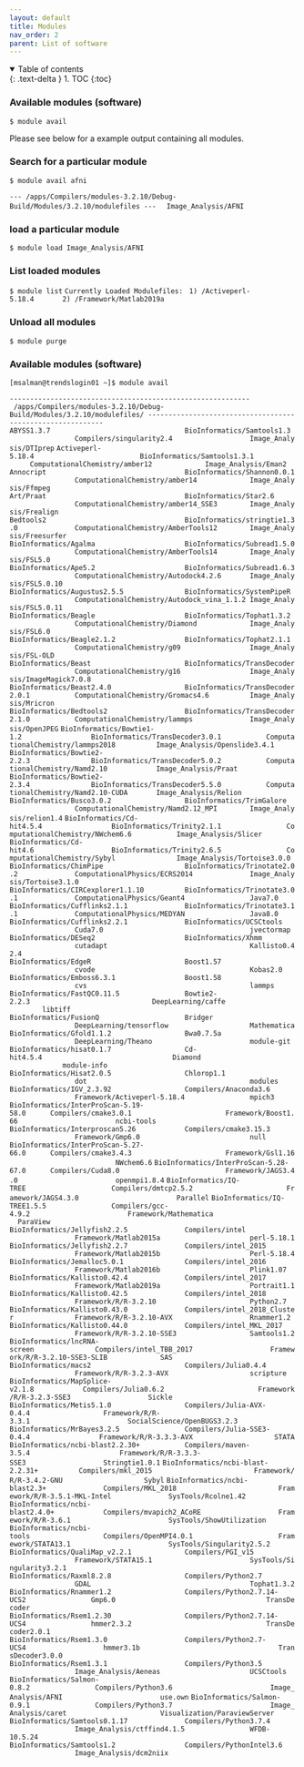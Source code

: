 ```yaml
---
layout: default
title: Modules
nav_order: 2
parent: List of software
---
```

<details open markdown="block">
  <summary>
    Table of contents
  </summary>
  {: .text-delta }
1. TOC
{:toc}
</details>

### Available modules (software)

`$ module avail`

Please see below for a example output containing all modules.

### Search for a particular module

`$ module avail afni`

`--- /apps/Compilers/modules-3.2.10/Debug-Build/Modules/3.2.10/modulefiles ---`
`  Image_Analysis/AFNI`

### load a particular module

`$ module load Image_Analysis/AFNI`

### List loaded modules

`$ module list`
`Currently Loaded Modulefiles:`
` 1) /Activeperl-5.18.4       2) /Framework/Matlab2019a`

### Unload all modules

`$ module purge`

### Available modules (software)

`[msalman@trendslogin01 ~]$ module avail`

`----------------------------------------------------------- /apps/Compilers/modules-3.2.10/Debug-Build/Modules/3.2.10/modulefiles/ -----------------------------------------------------------`
`ABYSS1.3.7                                 BioInformatics/Samtools1.3                 Compilers/singularity2.4                   Image_Analysis/DTIprep`
`Activeperl-5.18.4                          BioInformatics/Samtools1.3.1               ComputationalChemistry/amber12             Image_Analysis/Eman2`
`Annocript                                  BioInformatics/Shannon0.0.1                ComputationalChemistry/amber14             Image_Analysis/Ffmpeg`
`Art/Praat                                  BioInformatics/Star2.6                     ComputationalChemistry/amber14_SSE3        Image_Analysis/Frealign`
`Bedtools2                                  BioInformatics/stringtie1.3.0              ComputationalChemistry/AmberTools12        Image_Analysis/Freesurfer`
`BioInformatics/Agalma                      BioInformatics/Subread1.5.0                ComputationalChemistry/AmberTools14        Image_Analysis/FSL5.0`
`BioInformatics/Ape5.2                      BioInformatics/Subread1.6.3                ComputationalChemistry/Autodock4.2.6       Image_Analysis/FSL5.0.10`
`BioInformatics/Augustus2.5.5               BioInformatics/SystemPipeR                 ComputationalChemistry/Autodock_vina_1.1.2 Image_Analysis/FSL5.0.11`
`BioInformatics/Beagle                      BioInformatics/Tophat1.3.2                 ComputationalChemistry/Diamond             Image_Analysis/FSL6.0`
`BioInformatics/Beagle2.1.2                 BioInformatics/Tophat2.1.1                 ComputationalChemistry/g09                 Image_Analysis/FSL-OLD`
`BioInformatics/Beast                       BioInformatics/TransDecoder                ComputationalChemistry/g16                 Image_Analysis/ImageMagick7.0.8`
`BioInformatics/Beast2.4.0                  BioInformatics/TransDecoder2.0.1           ComputationalChemistry/Gromacs4.6          Image_Analysis/Mricron`
`BioInformatics/Bedtools2                   BioInformatics/TransDecoder2.1.0           ComputationalChemistry/lammps              Image_Analysis/OpenJPEG`
`BioInformatics/Bowtie1-1.2                 BioInformatics/TransDecoder3.0.1           ComputationalChemistry/lammps2018          Image_Analysis/Openslide3.4.1`
`BioInformatics/Bowtie2-2.2.3               BioInformatics/TransDecoder5.0.2           ComputationalChemistry/Namd2.10            Image_Analysis/Praat`
`BioInformatics/Bowtie2-2.3.4               BioInformatics/TransDecoder5.5.0           ComputationalChemistry/Namd2.10-CUDA       Image_Analysis/Relion`
`BioInformatics/Busco3.0.2                  BioInformatics/TrimGalore                  ComputationalChemistry/Namd2.12_MPI        Image_Analysis/relion1.4`
`BioInformatics/Cd-hit4.5.4                 BioInformatics/Trinity2.1.1                ComputationalChemistry/NWchem6.6           Image_Analysis/Slicer`
`BioInformatics/Cd-hit4.6                   BioInformatics/Trinity2.6.5                ComputationalChemistry/Sybyl               Image_Analysis/Tortoise3.0.0`
`BioInformatics/ChimPipe                    BioInformatics/Trinotate2.0.2              ComputationalPhysics/ECRS2014              Image_Analysis/Tortoise3.1.0`
`BioInformatics/CIRCexplorer1.1.10          BioInformatics/Trinotate3.0.1              ComputationalPhysics/Geant4                Java7.0`
`BioInformatics/Cufflinks2.1.1              BioInformatics/Trinotate3.1.1              ComputationalPhysics/MEDYAN                Java8.0`
`BioInformatics/Cufflinks2.2.1              BioInformatics/UCSCtools                   Cuda7.0                                    jvectormap`
`BioInformatics/DESeq2                      BioInformatics/Xhmm                        cutadapt                                   Kallisto0.42.4`
`BioInformatics/EdgeR                       Boost1.57                                  cvode                                      Kobas2.0`
`BioInformatics/Emboss6.3.1                 Boost1.58                                  cvs                                        lammps`
`BioInformatics/FastQC0.11.5                Bowtie2-2.2.3                              DeepLearning/caffe                         libtiff`
`BioInformatics/FusionQ                     Bridger                                    DeepLearning/tensorflow                    Mathematica`
`BioInformatics/Gfold1.1.2                  Bwa0.7.5a                                  DeepLearning/Theano                        module-git`
`BioInformatics/hisat0.1.7                  Cd-hit4.5.4                                Diamond                                    module-info`
`BioInformatics/Hisat2.0.5                  Chlorop1.1                                 dot                                        modules`
`BioInformatics/IGV_2.3.92                  Compilers/Anaconda3.6                      Framework/Activeperl-5.18.4                mpich3`
`BioInformatics/InterProScan-5.19-58.0      Compilers/cmake3.0.1                       Framework/Boost1.66                        ncbi-tools`
`BioInformatics/Interproscan5.26            Compilers/cmake3.15.3                      Framework/Gmp6.0                           null`
`BioInformatics/InterProScan-5.27-66.0      Compilers/cmake3.4.3                       Framework/Gsl1.16                          NWchem6.6`
`BioInformatics/InterProScan-5.28-67.0      Compilers/Cuda8.0                          Framework/JAGS3.4.0                        openmpi1.8.4`
`BioInformatics/IQ-TREE                     Compilers/dmtcp2.5.2                       Framework/JAGS4.3.0                        Parallel`
`BioInformatics/IQ-TREE1.5.5                Compilers/gcc-4.9.2                        Framework/Mathematica                      ParaView`
`BioInformatics/Jellyfish2.2.5              Compilers/intel                            Framework/Matlab2015a                      perl-5.18.1`
`BioInformatics/Jellyfish2.2.7              Compilers/intel_2015                       Framework/Matlab2015b                      Perl-5.18.4`
`BioInformatics/Jemalloc5.0.1               Compilers/intel_2016                       Framework/Matlab2016b                      Plink1.07`
`BioInformatics/Kallisto0.42.4              Compilers/intel_2017                       Framework/Matlab2019a                      Portrait1.1`
`BioInformatics/Kallisto0.42.5              Compilers/intel_2018                       Framework/R/R-3.2.10                       Python2.7`
`BioInformatics/Kallisto0.43.0              Compilers/intel_2018_Cluster               Framework/R/R-3.2.10-AVX                   Rnammer1.2`
`BioInformatics/Kallisto0.44.0              Compilers/intel_MKL_2017                   Framework/R/R-3.2.10-SSE3                  Samtools1.2`
`BioInformatics/lncRNA-screen               Compilers/intel_TBB_2017                   Framework/R/R-3.2.10-SSE3-SLIB             SAS`
`BioInformatics/macs2                       Compilers/Julia0.4.4                       Framework/R/R-3.2.3-AVX                    scripture`
`BioInformatics/MapSplice-v2.1.8            Compilers/Julia0.6.2                       Framework/R/R-3.2.3-SSE3                   Sickle`
`BioInformatics/Metis5.1.0                  Compilers/Julia-AVX-0.4.4                  Framework/R/R-3.3.1                        SocialScience/OpenBUGS3.2.3`
`BioInformatics/MrBayes3.2.5                Compilers/Julia-SSE3-0.4.4                 Framework/R/R-3.3.3-AVX                    STATA`
`BioInformatics/ncbi-blast2.2.30+           Compilers/maven-3.5.4                      Framework/R/R-3.3.3-SSE3                   Stringtie1.0.1`
`BioInformatics/ncbi-blast-2.2.31+          Compilers/mkl_2015                         Framework/R/R-3.4.2-GNU                    Sybyl`
`BioInformatics/ncbi-blast2.3+              Compilers/MKL_2018                         Framework/R/R-3.5.1-MKL-Intel              SysTools/Rcolne1.42`
`BioInformatics/ncbi-blast2.4.0+            Compilers/mvapich2_ACoRE                   Framework/R/R-3.6.1                        SysTools/ShowUtilization`
`BioInformatics/ncbi-tools                  Compilers/OpenMPI4.0.1                     Framework/STATA13.1                        SysTools/Singularity2.5.2`
`BioInformatics/QualiMap_v2.2.1             Compilers/PGI_v15                          Framework/STATA15.1                        SysTools/Singularity3.2.1`
`BioInformatics/Raxml8.2.8                  Compilers/Python2.7                        GDAL                                       Tophat1.3.2`
`BioInformatics/Rnammer1.2                  Compilers/Python2.7.14-UCS2                Gmp6.0                                     TransDecoder`
`BioInformatics/Rsem1.2.30                  Compilers/Python2.7.14-UCS4                hmmer2.3.2                                 TransDecoder2.0.1`
`BioInformatics/Rsem1.3.0                   Compilers/Python2.7-UCS4                   hmmer3.1b                                  TransDecoder3.0.0`
`BioInformatics/Rsem1.3.1                   Compilers/Python3.5                        Image_Analysis/Aeneas                      UCSCtools`
`BioInformatics/Salmon-0.8.2                Compilers/Python3.6                        Image_Analysis/AFNI                        use.own`
`BioInformatics/Salmon-0.9.1                Compilers/Python3.7                        Image_Analysis/caret                       Visualization/ParaviewServer`
`BioInformatics/Samtools0.1.17              Compilers/Python3.7.4                      Image_Analysis/ctffind4.1.5                WFDB-10.5.24`
`BioInformatics/Samtools1.2                 Compilers/PythonIntel3.6                   Image_Analysis/dcm2niix`
